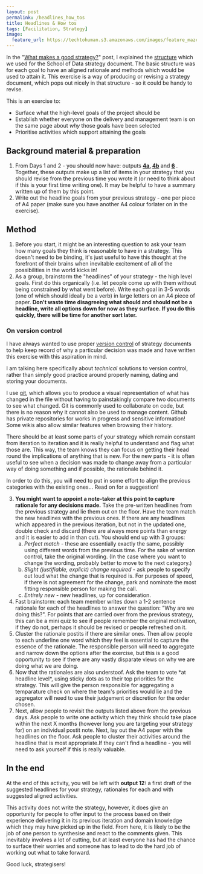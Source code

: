```yaml
---
layout: post
permalink: /headlines_how_tos
title: Headlines & How tos 
tags: [Facilitation, Strategy]
image: 
  feature_url: https://techtohuman.s3.amazonaws.com/images/feature_maze.jpg
---
```


In the "[What makes a good strategy?](https://techtohuman.com/good_strategy/)" post, I explained the [structure](https://techtohuman.com/good_strategy/#structure) which we used for the School of Data strategy document. The basic structure was for each goal to have an aligned rationale and methods which would be used to attain it. This exercise is a way of producing or revising a strategy document, which pops out nicely in that structure - so it could be handy to revise. 

This is an exercise to: 

* Surface what the high-level goals of the project should be
* Establish whether everyone on the delivery and management team is on the same page about *why* those goals have been selected 
* Prioritise activities which support attaining the goals

## Background material & preparation 

1. From Days 1 and 2 - you should now have: outputs <strong> <a href="https://techtohuman.com/strategy_day_1/#output4a">4a</a>, <a href="https://techtohuman.com/strategy_day_1/#output4b">4b</a></strong> and <strong><a href="https://techtohuman.com/strategy_day_1/#output6">6</a> </strong>. Together, these outputs make up a list of items in your strategy that you should revise from the previous time you wrote it (or need to think about if this is your first time writing one). It may be helpful to have a summary written up of them by this point. 
2. Write out the headline goals from your previous strategy - one per piece of A4 paper (make sure you have another A4 colour forlater on in the exercise). 

## Method

1. Before you start, it might be an interesting question to ask your team how many goals they think is reasonable to have in a strategy. This doesn't need to be binding, it's just useful to have this thought at the forefront of their brains when inevitable excitement of all of the possibilities in the world kicks in!
2. As a group, brainstorm the "headlines" of your strategy - the high level goals. First do this organically (i.e. let people come up with them without being constrained by what went before). Write each goal in 3-5 words (one of which should ideally be a verb) in large letters on an A4 piece of paper. **Don't waste time disagreeing what should and should not be a headline, write all options down for now as they surface. If you do this quickly, there will be time for another sort later.** 

<div class="well"><h3>On version control</h3>
<p>
I have always wanted to use proper <a href="http://git-scm.com/video/what-is-version-control">version control</a> of strategy documents to help keep record of why a particular decision was made and have written this exercise with this aspiration in mind. 
</p><p>
I am talking here specifically about <em>technical</em> solutions to version control, rather than simply good practice around properly naming, dating and storing your documents. 
</p><p>
I use <a href="http://git-scm.com/">git</a>, which allows you to produce a visual representation of what has changed in the file without having to painstakingly compare two documents to see what changed. Git is commonly used to collaborate on code, but there is no reason why it cannot also be used to manage content. Github has private repositories for works in progress and sensitive information! Some wikis also allow similar features when browsing their history. 
</p><p>
There should be at least some parts of your strategy which remain constant from iteration to iteration and it is really helpful to understand and flag what those are. This way, the team knows they can focus on getting their head round the implications of anything that is new. For the new parts - it is often useful to see when a decision was made to change away from a particular way of doing something and if possible, the rationale behind it. 
</p><p>
In order to do this, you will need to put in some effort to align the previous categories with the existing ones... Read on for a suggestion!</p>
</div>

<ol start="3"> 
	<li> <strong> You might want to appoint a note-taker at this point to capture rationale for any decisions made.</strong> Take the pre-written headlines from the previous strategy and lie them out on the floor. Have the team match the new headlines with the previous ones. If there are any headlines which appeared in the previous iteration, but not in the updated one, double check and discard (there are always more points than energy and it is easier to add in than cut). You should end up with 3 groups: 
		<ol type="a">
			<li><em>Perfect match</em> - these are essentially exactly the same, possibly using different words from the previous time. For the sake of version control, take the original wording. (In the case where you want to change the wording, probably better to move to the next category.) </li> 
			<li><em>Slight (justifiable, explicit) change required</em> - ask people to specify out loud what the change that is required is. For purposes of speed, if there is not agreement for the change, park and nominate the most fitting responsible person for making the call.</li>
			<li><em>Entirely new</em> - new headlines, up for consideration. </li>
		</ol>
	<li> Fast brainstorm: each team member writes down a 1-2 sentence rationale for each of the headlines to answer the question: "Why are we doing this?". For points that are carried over from the previous strategy, this can be a mini quiz to see if people remember the original motivation, if they do not, perhaps it should be revised or people refreshed on it.</li> 
	<li> Cluster the rationale postits if there are similar ones. Then allow people to each underline one word which they feel is essential to capture the essence of the rationale. The responsible person will need to aggregate and narrow down the options after the exercise, but this is a good opportunity to see if there are any vastly disparate views on why we are doing what we are doing. </li>
	<li> Now that the rationales are also understoof. Ask the team to vote *at headline level*, using sticky dots as to their top priorities for the strategy. This will give the person responsible for aggregating a temparature check on where the team's priorities would lie and the aggregator will need to use their judgement or discretion for the order chosen.</li> 	
	<li> Next, allow people to revisit the outputs listed above from the previous days. Ask people to write one activity which they think should take place within the next X months (however long you are targeting your strategy for) on an individual postit note. Next, lay out the A4 paper with the headlines on the floor. Ask people to cluster their activities around the headline that is most appropriate.If they can't find a headline - you will need to ask yourself if this is really valuable. </li> 
</ol>

<h2> In the end </h2>

<a name="output12">

At the end of this activity, you will be left with <strong>output 12:</strong> a first draft of the suggested headlines for your strategy, rationales for each and with suggested aligned activities. 

This activity does not write the strategy, however, it does give an opportunity for people to offer input to the process based on their experience delivering it in its previous iteration and domain knowledge which they may have picked up in the field. From here, it is likely to be the job of one person to synthesise and react to the comments given. This inevitably involves a lot of cutting, but at least everyone has had the chance to surface their worries and someone has to lead to do the hard job of working out what to take forward. 

Good luck, strategisers! 



